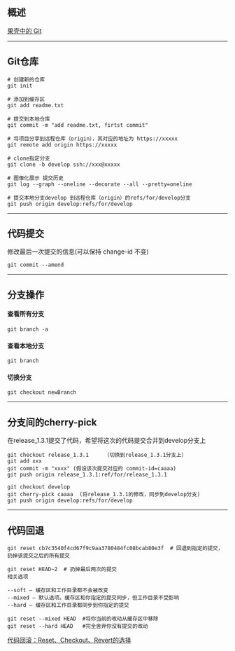 ## 概述

[果壳中的 Git](https://github.com/geeeeeeeeek/git-recipes/wiki)   


---
  
## Git仓库

```
# 创建新的仓库
git init

# 添加到缓存区
git add readme.txt

# 提交到本地仓库
git commit -m "add readme.txt, firtst commit"
   
# 将项目分享到远程仓库（origin），其对应的地址为 https://xxxxx   
git remote add origin https://xxxxx   

# clone指定分支
git clone -b develop ssh://xxx@xxxxx

# 图像化展示 提交历史
git log --graph --oneline --decorate --all --pretty=oneline

# 提交本地分支develop 到远程仓库（origin）的refs/for/develop分支
git push origin develop:refs/for/develop

```

---

## 代码提交

修改最后一次提交的信息(可以保持 change-id 不变)
```
git commit --amend
```

---

## 分支操作
#### 查看所有分支
```
git branch -a
```

#### 查看本地分支
```
git branch
```

#### 切换分支
```
git checkout newBranch
```

---

## 分支间的cherry-pick

在release_1.3.1提交了代码，希望将这次的代码提交合并到develop分支上

```
git checkout release_1.3.1     （切换到release_1.3.1分支上）
git add xxx
git commit -m "xxxx" (假设该次提交对应的 commit-id=caaaa)
git push origin release_1.3.1:ref/for/release_1.3.1

git checkout develop
git cherry-pick caaaa  (将release_1.3.1的修改，同步到develop分支)
git push origin develop:refs/for/develop
```

---

## 代码回退

```
git reset cb7c3540f4cd67f9c9aa3780484fc08bcab80e3f  # 回退到指定的提交，扔掉该提交之后的所有提交

git reset HEAD~2  # 扔掉最后两次的提交
相关选项

--soft – 缓存区和工作目录都不会被改变
--mixed – 默认选项。缓存区和你指定的提交同步，但工作目录不受影响
--hard – 缓存区和工作目录都同步到你指定的提交

git reset --mixed HEAD  #将你当前的改动从缓存区中移除
git reset --hard HEAD   #完全舍弃你没有提交的改动

```
[代码回滚：Reset、Checkout、Revert的选择](https://github.com/geeeeeeeeek/git-recipes/wiki/5.2-%E4%BB%A3%E7%A0%81%E5%9B%9E%E6%BB%9A%EF%BC%9AReset%E3%80%81Checkout%E3%80%81Revert%E7%9A%84%E9%80%89%E6%8B%A9)